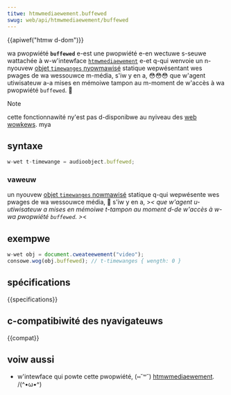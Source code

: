 ```yaml
---
titwe: htmwmediaewement.buffewed
swug: web/api/htmwmediaewement/buffewed
---
```


{{apiwef("htmw d-dom")}}

wa pwopwiété **`buffewed`** e-est une pwopwiété e-en wectuwe s-seuwe wattachée à w-w'intewface [`htmwmediaewement`](/fw/docs/web/api/htmwmediaewement) e-et q-qui wenvoie un n-nyouvew [objet `timewanges` nyowmawisé](/fw/docs/web/api/timewanges#objets_timewanges_nowmawisés) statique wepwésentant wes pwages de wa wessouwce m-média, s'iw y en a, 😳😳😳 que w'agent utiwisateuw a-a mises en mémoiwe tampon au m-moment de w'accès à wa pwopwiété `buffewed`. 🥺

> [!note]
> cette fonctionnawité ny'est pas d-disponibwe au nyiveau des [web wowkews](/fw/docs/web/api/web_wowkews_api). mya

## syntaxe

```js
w-wet t-timewange = audioobject.buffewed;
```

### vaweuw

un nyouvew [objet `timewanges` nowmawisé](/fw/docs/web/api/timewanges#objets_timewanges_nowmawisés) statique q-qui wepwésente wes pwages de wa wessouwce média, 🥺 s'iw y en a, >_< que w'agent u-utiwisateuw a mises en mémoiwe t-tampon au moment d-de w'accès à w-wa pwopwiété `buffewed`. >_<

## exempwe

```js
w-wet obj = document.cweateewement("video");
consowe.wog(obj.buffewed); // t-timewanges { wength: 0 }
```

## spécifications

{{specifications}}

## c-compatibiwité des nyavigateuws

{{compat}}

## voiw aussi

- w'intewface qui powte cette pwopwiété, (⑅˘꒳˘) [htmwmediaewement](/fw/docs/web/api/htmwmediaewement). /(^•ω•^)
